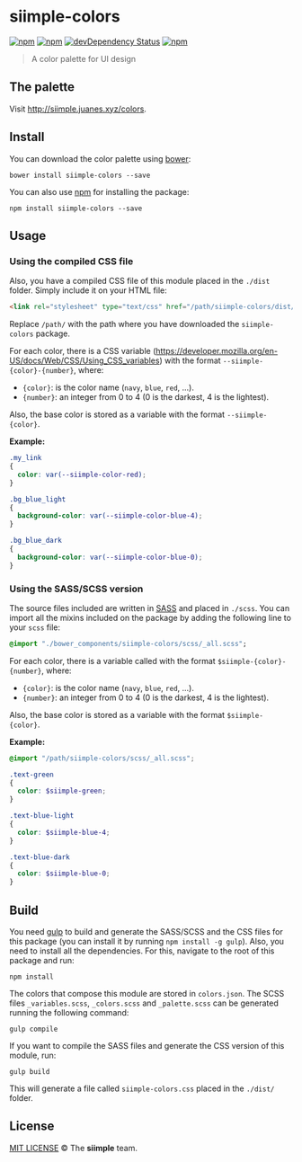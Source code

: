 # siimple-colors

[![npm](https://img.shields.io/npm/v/siimple-colors.svg?style=flat-square)](https://www.npmjs.com/package/siimple-colors)
[![npm](https://img.shields.io/npm/dt/siimple-colors.svg?style=flat-square)](https://www.npmjs.com/package/siimple-colors)
[![devDependency Status](https://david-dm.org/siimple/siimple-colors/dev-status.svg?style=flat-square)](https://david-dm.org/siimple/siimple-colors#info=devDependencies)
[![npm](https://img.shields.io/npm/l/siimple-colors.svg?style=flat-square)](https://github.com/siimpl/siimple-colors)

> A color palette for UI design

## The palette

Visit http://siimple.juanes.xyz/colors.

## Install

You can download the color palette using [bower](http://bower.io):

```
bower install siimple-colors --save
```

You can also use [npm](https://www.npmjs.com/package/siimple-colors) for installing the package:

```shell
npm install siimple-colors --save
```

## Usage

### Using the compiled CSS file

Also, you have a compiled CSS file of this module placed in the `./dist` folder. Simply include it on your HTML file:

```html
<link rel="stylesheet" type="text/css" href="/path/siimple-colors/dist/siimple-colors.css">
```

Replace `/path/` with the path where you have downloaded the `siimple-colors` package.

For each color, there is a CSS variable (https://developer.mozilla.org/en-US/docs/Web/CSS/Using_CSS_variables) with the format `--siimple-{color}-{number}`, where:

- `{color}`: is the color name (`navy`, `blue`, `red`, ...).
- `{number}`: an integer from 0 to 4 (0 is the darkest, 4 is the lightest).

Also, the base color is stored as a variable with the format `--siimple-{color}`.

**Example:**

```css
.my_link
{
  color: var(--siimple-color-red);
}

.bg_blue_light
{
  background-color: var(--siimple-color-blue-4);
}

.bg_blue_dark
{
  background-color: var(--siimple-color-blue-0);
}
```

### Using the SASS/SCSS version

The source files included are written in [SASS](http://sass-lang.com/) and placed in `./scss`. You can import all the mixins included on the package by adding the following line to your `scss` file:

```sass
@import "./bower_components/siimple-colors/scss/_all.scss";
```

For each color, there is a variable called with the format `$siimple-{color}-{number}`, where:

- `{color}`: is the color name (`navy`, `blue`, `red`, ...).
- `{number}`: an integer from 0 to 4 (0 is the darkest, 4 is the lightest).

Also, the base color is stored as a variable with the format `$siimple-{color}`.

**Example:**

```scss
@import "/path/siimple-colors/scss/_all.scss";

.text-green
{
  color: $siimple-green;
}

.text-blue-light
{
  color: $siimple-blue-4;
}

.text-blue-dark
{
  color: $siimple-blue-0;
}
```

## Build

You need [gulp](http://gulpjs.com) to build and generate the SASS/SCSS and the CSS files for this package (you can install it by running `npm install -g gulp`). Also, you need to install all the dependencies. For this, navigate to the root of this package and run:

```
npm install
```

The colors that compose this module are stored in `colors.json`. The SCSS files `_variables.scss`, `_colors.scss` and `_palette.scss` can be generated running the following command:

```
gulp compile
```

If you want to compile the SASS files and generate the CSS version of this module, run:

```
gulp build
```

This will generate a file called `siimple-colors.css` placed in the `./dist/` folder.


## License

[MIT LICENSE](./LICENSE) &copy; The **siimple** team.
